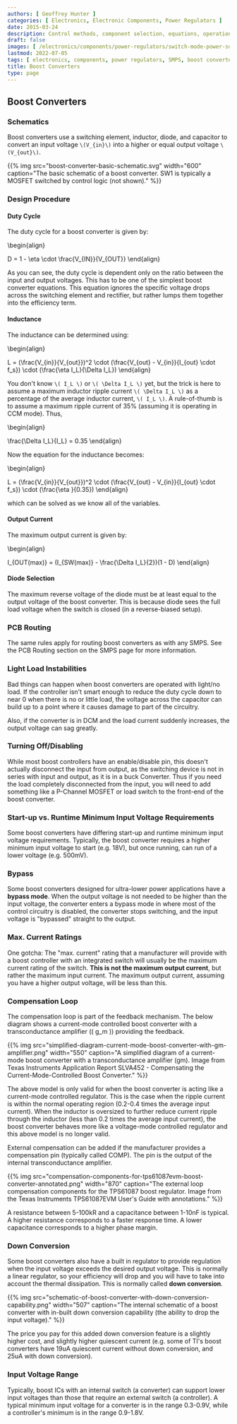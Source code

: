 ```yaml
---
authors: [ Geoffrey Hunter ]
categories: [ Electronics, Electronic Components, Power Regulators ]
date: 2015-03-24
description: Control methods, component selection, equations, operation modes, schematics, examples and more info on boost converters.
draft: false
images: [ /electronics/components/power-regulators/switch-mode-power-supplies-smps/smps-buck-converter-simple.png ]
lastmod: 2022-07-05
tags: [ electronics, components, power regulators, SMPS, boost converter, power electronics, inductor, capacitor, regulation, control methods, constant frequency, current-mode, SNVA555, PCM, peak current mode, CCM, constant current mode ]
title: Boost Converters
type: page
---
```


## Boost Converters

### Schematics

Boost converters use a switching element, inductor, diode, and capacitor to convert an input voltage `\(V_{in}\)` into a higher or equal output voltage `\(V_{out}\)`.

{{% img src="boost-converter-basic-schematic.svg" width="600" caption="The basic schematic of a boost converter. SW1 is typically a MOSFET switched by control logic (not shown)." %}}

### Design Procedure

#### Duty Cycle

The duty cycle for a boost converter is given by:

<p>\begin{align}

D = 1 - \eta \cdot \frac{V_{IN}}{V_{OUT}}
\end{align}</p>

As you can see, the duty cycle is dependent only on the ratio between the input and output voltages. This has to be one of the simplest boost converter equations. This equation ignores the specific voltage drops across the switching element and rectifier, but rather lumps them together into the efficiency term.

#### Inductance

The inductance can be determined using:

<p>\begin{align}

L = (\frac{V_{in}}{V_{out}})^2 \cdot (\frac{V_{out} - V_{in}}{I_{out} \cdot f_s}) \cdot (\frac{\eta I_L}{\Delta I_L})
\end{align}</p>

You don't know `\( I_L \)` or `\( \Delta I_L \)` yet, but the trick is here to assume a maximum inductor ripple current `\( \Delta I_L \)` as a percentage of the average inductor current, `\( I_L \)`. A rule-of-thumb is to assume a maximum ripple current of 35% (assuming it is operating in CCM mode). Thus,

<p>\begin{align}

\frac{\Delta I_L}{I_L} = 0.35
\end{align}</p>

Now the equation for the inductance becomes:

<p>\begin{align}

L = (\frac{V_{in}}{V_{out}})^2 \cdot (\frac{V_{out} - V_{in}}{I_{out} \cdot f_s}) \cdot (\frac{\eta }{0.35})
\end{align}</p>

which can be solved as we know all of the variables.

#### Output Current

The maximum output current is given by:

<p>\begin{align}

I_{OUT(max)} = (I_{SW(max)} - \frac{\Delta I_L}{2})(1 - D)
\end{align}</p>

#### Diode Selection

The maximum reverse voltage of the diode must be at least equal to the output voltage of the boost converter. This is because diode sees the full load voltage when the switch is closed (in a reverse-biased setup).

### PCB Routing

The same rules apply for routing boost converters as with any SMPS. See the PCB Routing section on the SMPS page for more information.

### Light Load Instabilities

Bad things can happen when boost converters are operated with light/no load. If the controller isn't smart enough to reduce the duty cycle down to near 0 when there is no or little load, the voltage across the capacitor can build up to a point where it causes damage to part of the circuitry.

Also, if the converter is in DCM and the load current suddenly increases, the output voltage can sag greatly.

### Turning Off/Disabling

While most boost controllers have an enable/disable pin, this doesn't actually disconnect the input from output, as the switching device is not in series with input and output, as it is in a buck Converter. Thus if you need the load completely disconnected from the input, you will need to add something like a P-Channel MOSFET or load switch to the front-end of the boost converter.

### Start-up vs. Runtime Minimum Input Voltage Requirements

Some boost converters have differing start-up and runtime minimum input voltage requirements. Typically, the boost converter requires a higher minimum input voltage to start (e.g. 18V), but once running, can run of a lower voltage (e.g. 500mV).

### Bypass

Some boost converters designed for ultra-lower power applications have a **bypass mode**. When the output voltage is not needed to be higher than the input voltage, the converter enters a bypass mode in where most of the control circuitry is disabled, the converter stops switching, and the input voltage is "bypassed" straight to the output.

### Max. Current Ratings

One gotcha: The "max. current" rating that a manufacturer will provide with a boost controller with an integrated switch will usually be the maximum current rating of the switch. **This is not the maximum output current**, but rather the maximum input current. The maximum output current, assuming you have a higher output voltage, will be less than this.

### Compensation Loop

The compensation loop is part of the feedback mechanism. The below diagram shows a current-mode controlled boost converter with a transconductance amplifier (\( g_m \)) providing the feedback.

{{% img src="simplified-diagram-current-mode-boost-converter-with-gm-amplifier.png" width="550" caption="A simplified diagram of a current-mode boost converter with a transconductance amplifier (gm). Image from Texas Instruments Application Report SLVA452 - Compensating the Current-Mode-Controlled Boost Converter." %}}

The above model is only valid for when the boost converter is acting like a current-mode controlled regulator. This is the case when the ripple current is within the normal operating region (0.2-0.4 times the average input current). When the inductor is oversized to further reduce current ripple through the inductor (less than 0.2 times the average input current), the boost converter behaves more like a voltage-mode controlled regulator and this above model is no longer valid.

External compensation can be added if the manufacturer provides a compensation pin (typically called COMP). The pin is the output of the internal transconductance amplifier.

{{% img src="compensation-components-for-tps61087evm-boost-converter-annotated.png" width="870" caption="The external loop compensation components for the TPS61087 boost regulator. Image from the Texas Instruments TPS61087EVM User's Guide with annotations." %}}

A resistance between 5-100kR and a capacitance between 1-10nF is typical. A higher resistance corresponds to a faster response time. A lower capacitance corresponds to a higher phase margin.

### Down Conversion

Some boost converters also have a built in regulator to provide regulation when the input voltage exceeds the desired output voltage. This is normally a linear regulator, so your efficiency will drop and you will have to take into account the thermal dissipation. This is normally called **down conversion**.

{{% img src="schematic-of-boost-converter-with-down-conversion-capability.png" width="507" caption="The internal schematic of a boost converter with in-built down conversion capability (the ability to drop the input voltage)." %}}

The price you pay for this added down conversion feature is a slightly higher cost, and slightly higher quiescent current (e.g. some of TI's boost converters have 19uA quiescent current without down conversion, and 25uA with down conversion).

### Input Voltage Range

Typically, boost ICs with an internal switch (a converter) can support lower input voltages than those that require an external switch (a controller). A typical minimum input voltage for a converter is in the range 0.3-0.9V, while a controller's minimum is in the range 0.9-1.8V.
